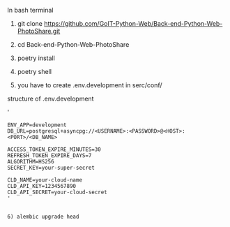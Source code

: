 In bash terminal

1) git clone https://github.com/GoIT-Python-Web/Back-end-Python-Web-PhotoShare.git
2) cd Back-end-Python-Web-PhotoShare
3) poetry install
4) poetry shell


5) you have to create .env.development in serc/conf/ 

structure of .env.development

'
```env
ENV_APP=development
DB_URL=postgresql+asyncpg://<USERNAME>:<PASSWORD>@<HOST>:<PORT>/<DB_NAME>

ACCESS_TOKEN_EXPIRE_MINUTES=30
REFRESH_TOKEN_EXPIRE_DAYS=7
ALGORITHM=HS256
SECRET_KEY=your-super-secret

CLD_NAME=your-cloud-name
CLD_API_KEY=1234567890
CLD_API_SECRET=your-cloud-secret
'


6) alembic upgrade head



